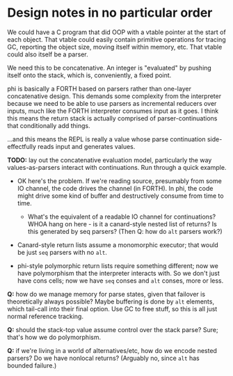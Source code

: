 # Design notes in no particular order
We could have a C program that did OOP with a vtable pointer at the start of
each object. That vtable could easily contain primitive operations for tracing
GC, reporting the object size, moving itself within memory, etc. That vtable
could also itself be a parser.

We need this to be concatenative. An integer is "evaluated" by pushing itself
onto the stack, which is, conveniently, a fixed point.

phi is basically a FORTH based on parsers rather than one-layer concatenative
design. This demands some complexity from the interpreter because we need to be
able to use parsers as incremental reducers over inputs, much like the FORTH
interpreter consumes input as it goes. I think this means the return stack is
actually comprised of parser-continuations that conditionally add things.

...and this means the REPL is really a value whose parse continuation
side-effectfully reads input and generates values.

**TODO:** lay out the concatenative evaluation model, particularly the way
values-as-parsers interact with continuations. Run through a quick example.

- OK here's the problem. If we're reading source, presumably from some IO
  channel, the code drives the channel (in FORTH). In phi, the code might drive
  some kind of buffer and destructively consume from time to time.
    - What's the equivalent of a readable IO channel for continuations? WHOA
      hang on here - is it a canard-style nested list of returns? Is this
      generated by seq parsers? (Then Q: how do `alt` parsers work?)

- Canard-style return lists assume a monomorphic executor; that would be just
  `seq` parsers with no `alt`.
- phi-style polymorphic return lists require something different; now we have
  polymorphism that the interpreter interacts with. So we don't just have cons
  cells; now we have `seq` conses and `alt` conses, more or less.

**Q:** how do we manage memory for parse states, given that failover is
theoretically always possible? Maybe buffering is done by `alt` elements, which
tail-call into their final option. Use GC to free stuff, so this is all just
normal reference tracking.

**Q:** should the stack-top value assume control over the stack parse? Sure;
that's how we do polymorphism.

**Q:** if we're living in a world of alternatives/etc, how do we encode nested
parsers? Do we have nonlocal returns? (Arguably no, since `alt` has bounded
failure.)
